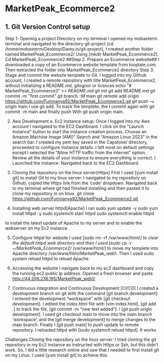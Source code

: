 # MarketPeak_Ecommerce2


## 1.	Git Version Control setup
Step 1: Opening a project Directory on my terminal
I opened my mobaxterm terminal and navigated to the directory git-project [cd /home/mobaxterm/Desktop/Darey.io/git-project], I created another folder named MarketPeak_Ecommerce2/
Using [mkdir MarketPeak_Ecommerce2]. 
Cd MarketPeak_Ecommerce2
##Step 2. Prepare an Ecommerce website##
I downloaded a copy of an Ecommerce website template from tooplate.com. Then extracted the folder into MarketPeak_Ecommerce2 directory 
Step 3. Stage and commit the website templete to Git. 
I logged into my Github account, I created a remote repository with title MarketPeak_Ecommerce2, without initializing a README.md, gitognor or licences
echo "# MarketPeak_Ecommerce3" >> README.md
git init
git add README.md
git commit -m "first commit"
git branch -M main
git remote add origin https://github.com/Fumnanya92/MarketPeak_Ecommerce2.git
git push -u origin main
I use git add. To track the templete, the I commit again with git commit -m main and finally push 
With git push origin main.

2.	Aws Development 
a.	Ec2 instance setup:
Once I logged into my Aws account I navigated to the EC2 Dashboard.  I click on the "Launch Instance" button to start the instance creation process. Choose an Amazon Machine Image (AMI)" Search and "Amazon Linux 2023" in the search bar. 
I created my pem key saved in the Capstone/ directory, proceeded to configure Instance details. I left most on default settings except I selected the “Allow HTTP traffic from the internet” option. 
Review all the details of your instance to ensure everything is correct. I Launched the instance. Navigated back to the EC2 Dashboard.

3.	Cloning the repository on the linux server(Https)
First I used [yum install git] to install Git to my linux server. 
I navigated to my repository on Github, copied the Https link from the ‘code’ dropdown.
Navigated back to my terminal where git had finished installing and then pasted it to clone  my repository in on linux.
git clone  https://github.com/Fumnanya92/MarketPeak_Ecommerce2.git

4.	Installing web server httpd[Apache]
I ran 
sudo yum update -y
sudo yum install httpd -y
sudo systemctl start httpd
sudo systemctl enable httpd

to install the latest update of Apache to my server and to enable the webserver on my Ec2 instance

5.	Configure httpd for website
I used [sudo rm -rf /var/www/html/*] to clear the default httpd web directory and then I used [sudo cp -r ~/MarketPeak_Ecommerce2/* /var/www/html/] to move my templete into Apache directory /var/www/html/MarketPeak_web1. Then I used sudo system reload httpd to reload Apache.

6.	Accessing the website 
I navigate back to my ec2 dashboard and copy the running ec2 public Ip address. Opened a fresh browser and paste http://44.206.236.195/MarketPeak_web1/

7.	Continuous integration and Continuous Development [CI/CD] 
I created a development branch on git with the command [git branch development]
I entered the development “workspace” with [git checkout development]. 
I edited the index.html file with [vim index.html], [git add .] to track the file, [git commit -m “new text added”]. I [git push origin development].
I used git checkout main to move into the main branch ‘workspace’, and the [git merge development] to merge changes to  the main branch. Finally I [git push main] to push update to remote repository. 
I reloaded httpd with [sudo systemctl reload httpd]. It works

Challenges
Cloning the repository on the linux server: I tried cloning the git repository in my Ec2 instance as instructed with Https or Ssh, but this didn’t work. So, I did a little research online and saw that I needed to first install git on my Linux. I used [yum install git] to achieve this.






